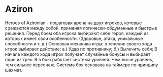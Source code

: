 # Aziron
Heroes of Azironian - пошаговая арена на двух игроков, которые сражаются между собой, применяя логически-обдуманные и быстрые решения.
Перед боем оба игрока выбирают себе героя, каждый из которых имеет свои особенности. (Здоровье, атака, уникальные способности и т. д.)
Основная механика игры: в течение своего хода игрок выбирает действие: 
а.) Удар по противнику;
б.) Вылечить себя;
В начале каждого хода игрок получает случайные бонусы и выбирает один из трех.
В в бою работает система уровней. Чем выше уровень, тем сильнее персонаж.
Система боя основана на таймере по принципу шахмат.

